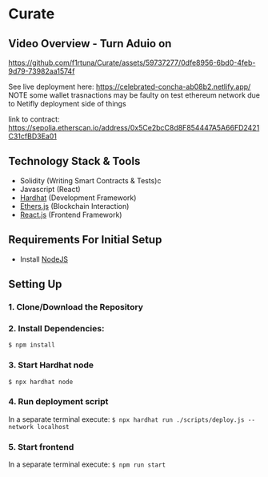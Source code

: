 # Curate
## Video Overview - Turn Aduio on
https://github.com/f1rtuna/Curate/assets/59737277/0dfe8956-6bd0-4feb-9d79-73982aa1574f

See live deployment here: https://celebrated-concha-ab08b2.netlify.app/
NOTE some wallet trasnactions may be faulty on test ethereum network due to Netifly deployment side of things

link to contract: https://sepolia.etherscan.io/address/0x5Ce2bcC8d8F854447A5A66FD2421C31cfBD3Ea01

## Technology Stack & Tools

- Solidity (Writing Smart Contracts & Tests)c
- Javascript (React)
- [Hardhat](https://hardhat.org/) (Development Framework)
- [Ethers.js](https://docs.ethers.io/v5/) (Blockchain Interaction)
- [React.js](https://reactjs.org/) (Frontend Framework)

## Requirements For Initial Setup
- Install [NodeJS](https://nodejs.org/en/)

## Setting Up
### 1. Clone/Download the Repository

### 2. Install Dependencies:
`$ npm install`

### 3. Start Hardhat node
`$ npx hardhat node`

### 4. Run deployment script
In a separate terminal execute:
`$ npx hardhat run ./scripts/deploy.js --network localhost`

### 5. Start frontend
In a separate terminal execute:
`$ npm run start`
